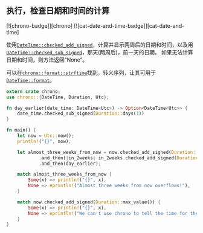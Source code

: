 ## 执行，检查日期和时间的计算

[![chrono-badge]][chrono] [![cat-date-and-time-badge]][cat-date-and-time]

使用[`DateTime::checked_add_signed`]，计算并显示两周后的日期和时间，以及用[`DateTime::checked_sub_signed`]，那天(两周后)，前一天的日期。 如果无法计算日期和时间，则方法返回“None”。

可以在[`chrono::format::strftime`]找到，转义序列，让其可用于[`DateTime::format`]。

```rust
extern crate chrono;
use chrono::{DateTime, Duration, Utc};

fn day_earlier(date_time: DateTime<Utc>) -> Option<DateTime<Utc>> {
    date_time.checked_sub_signed(Duration::days(1))
}

fn main() {
    let now = Utc::now();
    println!("{}", now);

    let almost_three_weeks_from_now = now.checked_add_signed(Duration::weeks(2))
            .and_then(|in_2weeks| in_2weeks.checked_add_signed(Duration::weeks(1)))
            .and_then(day_earlier);

    match almost_three_weeks_from_now {
        Some(x) => println!("{}", x),
        None => eprintln!("Almost three weeks from now overflows!"),
    }

    match now.checked_add_signed(Duration::max_value()) {
        Some(x) => println!("{}", x),
        None => eprintln!("We can't use chrono to tell the time for the Solar System to complete more than one full orbit around the galactic center."),
    }
}
```

[`chrono::format::strftime`]: https://docs.rs/chrono/*/chrono/format/strftime/index.html
[`datetime::checked_add_signed`]: https://docs.rs/chrono/*/chrono/struct.Date.html#method.checked_add_signed
[`datetime::checked_sub_signed`]: https://docs.rs/chrono/*/chrono/struct.Date.html#method.checked_sub_signed
[`datetime::format`]: https://docs.rs/chrono/*/chrono/struct.DateTime.html#method.format
